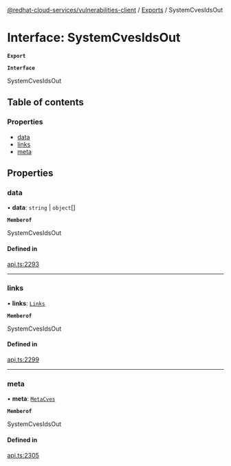 [@redhat-cloud-services/vulnerabilities-client](../README.md) / [Exports](../modules.md) / SystemCvesIdsOut

# Interface: SystemCvesIdsOut

**`Export`**

**`Interface`**

SystemCvesIdsOut

## Table of contents

### Properties

- [data](SystemCvesIdsOut.md#data)
- [links](SystemCvesIdsOut.md#links)
- [meta](SystemCvesIdsOut.md#meta)

## Properties

### data

• **data**: `string` \| `object`[]

**`Memberof`**

SystemCvesIdsOut

#### Defined in

[api.ts:2293](https://github.com/RedHatInsights/javascript-clients/blob/master/packages/vulnerabilities/git-api/api.ts#L2293)

___

### links

• **links**: [`Links`](Links.md)

**`Memberof`**

SystemCvesIdsOut

#### Defined in

[api.ts:2299](https://github.com/RedHatInsights/javascript-clients/blob/master/packages/vulnerabilities/git-api/api.ts#L2299)

___

### meta

• **meta**: [`MetaCves`](MetaCves.md)

**`Memberof`**

SystemCvesIdsOut

#### Defined in

[api.ts:2305](https://github.com/RedHatInsights/javascript-clients/blob/master/packages/vulnerabilities/git-api/api.ts#L2305)
